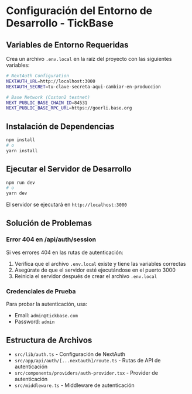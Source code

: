 # Configuración del Entorno de Desarrollo - TickBase

## Variables de Entorno Requeridas

Crea un archivo `.env.local` en la raíz del proyecto con las siguientes variables:

```bash
# NextAuth Configuration
NEXTAUTH_URL=http://localhost:3000
NEXTAUTH_SECRET=tu-clave-secreta-aqui-cambiar-en-produccion

# Base Network (Coston2 testnet)
NEXT_PUBLIC_BASE_CHAIN_ID=84531
NEXT_PUBLIC_BASE_RPC_URL=https://goerli.base.org
```

## Instalación de Dependencias

```bash
npm install
# o
yarn install
```

## Ejecutar el Servidor de Desarrollo

```bash
npm run dev
# o
yarn dev
```

El servidor se ejecutará en `http://localhost:3000`

## Solución de Problemas

### Error 404 en /api/auth/session

Si ves errores 404 en las rutas de autenticación:

1. Verifica que el archivo `.env.local` existe y tiene las variables correctas
2. Asegúrate de que el servidor esté ejecutándose en el puerto 3000
3. Reinicia el servidor después de crear el archivo `.env.local`

### Credenciales de Prueba

Para probar la autenticación, usa:
- Email: `admin@tickbase.com`
- Password: `admin`

## Estructura de Archivos

- `src/lib/auth.ts` - Configuración de NextAuth
- `src/app/api/auth/[...nextauth]/route.ts` - Rutas de API de autenticación
- `src/components/providers/auth-provider.tsx` - Provider de autenticación
- `src/middleware.ts` - Middleware de autenticación
